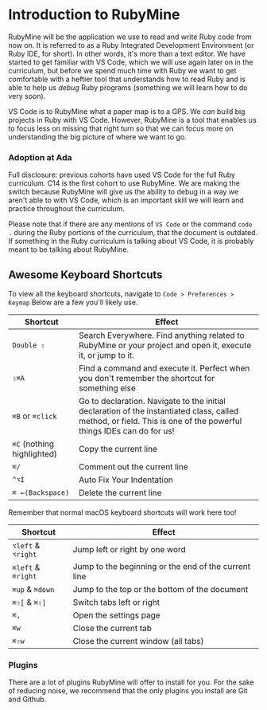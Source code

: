 # Introduction to RubyMine

RubyMine will be the application we use to read and write Ruby code from now on. It is referred to as a Ruby Integrated Development Environment (or Ruby IDE, for short). In other words, it's more than a text editor.
We have started to get familiar with VS Code, which we will use again later on in the curriculum, but before we spend much time with Ruby we want to get comfortable with a heftier tool that understands how to read Ruby and is able to help us _debug_ Ruby programs (something we will learn how to do very soon). 

VS Code is to RubyMine what a paper map is to a GPS. We _can_ build big projects in Ruby with VS Code. However, RubyMine is a tool that enables us to focus less on missing that right turn so that we can focus more on understanding the big picture of where we want to go.

### Adoption at Ada

Full disclosure: previous cohorts have used VS Code for the full Ruby curriculum. C14 is the first cohort to use RubyMine. We are making the switch because RubyMine will give us the ability to debug in a way we aren't able to with VS Code, which is an important skill we will learn and practice throughout the curriculum.

Please note that if there are any mentions of `VS Code` or the command `code .` during the Ruby portions of the curriculum, that the document is outdated. If something in the Ruby curriculum is talking about VS Code, it is probably meant to be talking about RubyMine.

## Awesome Keyboard Shortcuts
To view all the keyboard shortcuts, navigate to `Code > Preferences > Keymap`
Below are a few you'll likely use.

Shortcut | Effect
---      | ---
`Double ⇧`  | Search Everywhere. Find anything related to RubyMine or your project and open it, execute it, or jump to it.
`⇧⌘A`     | Find a command and execute it. Perfect when you don't remember the shortcut for something else
`⌘B` or `⌘click`     | Go to declaration. Navigate to the initial declaration of the instantiated class, called method, or field. This is one of the powerful things IDEs can do for us!
`⌘C` (nothing highlighted)    | Copy the current line
`⌘/`     | Comment out the current line
`^⌥I`   | Auto Fix Your Indentation
`⌘ ←(Backspace)`    | Delete the current line

Remember that normal macOS keyboard shortcuts will work here too!

Shortcut | Effect
---      | ---
`⌥left` & `⌥right` | Jump left or right by one word
`⌘left` & `⌘right` | Jump to the beginning or the end of the current line
`⌘up` & `⌘down` | Jump to the top or the bottom of the document
`⌘⇧[` & `⌘⇧]` | Switch tabs left or right
`⌘,`     | Open the settings page
`⌘w`     | Close the current tab
`⌘⇧w`    | Close the current window (all tabs)

### Plugins
There are a lot of plugins RubyMine will offer to install for you. For the sake of reducing noise, we recommend that the only plugins you install are Git and Github.